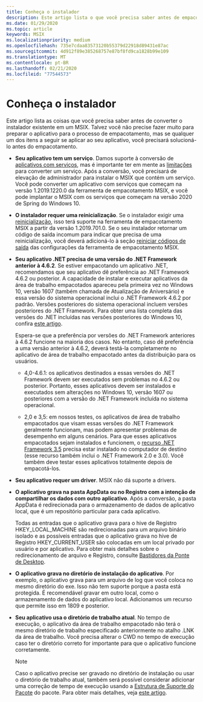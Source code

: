 ```yaml
---
title: Conheça o instalador
description: Este artigo lista o que você precisa saber antes de empacotar o aplicativo da área de trabalho. Talvez não seja necessário fazer muito para preparar o aplicativo para o processo de empacotamento.
ms.date: 01/29/2020
ms.topic: article
keywords: MSIX
ms.localizationpriority: medium
ms.openlocfilehash: 735e7cdaa83573120b55379d22918d89431e87ac
ms.sourcegitcommit: 4d912f89e385268757e87bf8fd9ca1828b99e109
ms.translationtype: MT
ms.contentlocale: pt-BR
ms.lasthandoff: 02/21/2020
ms.locfileid: "77544573"
---
```

# <a name="know-your-installer"></a>Conheça o instalador

Este artigo lista as coisas que você precisa saber antes de converter o instalador existente em um MSIX. Talvez você não precise fazer muito para preparar o aplicativo para o processo de empacotamento, mas se qualquer um dos itens a seguir se aplicar ao seu aplicativo, você precisará solucioná-lo antes do empacotamento.

+ __Seu aplicativo tem um serviço__. Damos suporte à conversão de [aplicativos com serviços](convert-an-installer-with-services.md), mas é importante ter em mente as [limitações](convert-an-installer-with-services.md#known-limitations) para converter um serviço. Após a conversão, você precisará de elevação de administrador para instalar o MSIX que contém um serviço. Você pode converter um aplicativo com serviços que começam na versão 1.2019.1220.0 da ferramenta de empacotamento MSIX, e você pode implantar o MSIX com os serviços que começam na versão 2020 de Spring do Windows 10.

+ __O instalador requer uma reinicialização__. Se o instalador exigir uma [reinicialização](support-restart.md), isso terá suporte na ferramenta de empacotamento MSIX a partir da versão 1.2019.701.0. Se o seu instalador retornar um código de saída incomum para indicar que precisa de uma reinicialização, você deverá adicioná-lo à seção [reiniciar códigos de saída](tool-best-practices.md#other-settings) das configurações da ferramenta de empacotamento MSIX. 

+ __Seu aplicativo .NET precisa de uma versão do .NET Framework anterior à 4.6.2__. Se estiver empacotando um aplicativo .NET, recomendamos que seu aplicativo dê preferência ao .NET Framework 4.6.2 ou posterior. A capacidade de instalar e executar aplicativos da área de trabalho empacotados apareceu pela primeira vez no Windows 10, versão 1607 (também chamada de Atualização de Aniversário) e essa versão do sistema operacional inclui o .NET Framework 4.6.2 por padrão. Versões posteriores do sistema operacional incluem versões posteriores do .NET Framework. Para obter uma lista completa das versões do .NET incluídas nas versões posteriores do Windows 10, confira [este artigo](https://docs.microsoft.com/dotnet/framework/migration-guide/versions-and-dependencies).

  Espera-se que a preferência por versões do .NET Framework anteriores à 4.6.2 funcione na maioria dos casos. No entanto, caso dê preferência a uma versão anterior à 4.6.2, deverá testá-la completamente no aplicativo de área de trabalho empacotado antes da distribuição para os usuários.

  + 4,0-4.6.1: os aplicativos destinados a essas versões do .NET Framework devem ser executados sem problemas no 4.6.2 ou posterior. Portanto, esses aplicativos devem ser instalados e executados sem alterações no Windows 10, versão 1607 ou posteriores com a versão do .NET Framework incluída no sistema operacional.

  + 2,0 e 3,5: em nossos testes, os aplicativos de área de trabalho empacotados que visam essas versões do .NET Framework geralmente funcionam, mas podem apresentar problemas de desempenho em alguns cenários. Para que esses aplicativos empacotados sejam instalados e funcionem, o [recurso .NET Framework 3.5](https://docs.microsoft.com/dotnet/framework/install/dotnet-35-windows-10) precisa estar instalado no computador de destino (esse recurso também inclui o .NET Framework 2.0 e 3.0). Você também deve testar esses aplicativos totalmente depois de empacotá-los.

+ __Seu aplicativo requer um driver__. MSIX não dá suporte a drivers. 

+ __O aplicativo grava na pasta AppData ou no Registro com a intenção de compartilhar os dados com outro aplicativo__. Após a conversão, a pasta AppData é redirecionada para o armazenamento de dados de aplicativo local, que é um repositório particular para cada aplicativo.

  Todas as entradas que o aplicativo grava para o hive de Registro HKEY_LOCAL_MACHINE são redirecionadas para um arquivo binário isolado e as possíveis entradas que o aplicativo grava no hive de Registro HKEY_CURRENT_USER são colocadas em um local privado por usuário e por aplicativo. Para obter mais detalhes sobre o redirecionamento de arquivo e Registro, consulte [Bastidores da Ponte de Desktop](../desktop/desktop-to-uwp-behind-the-scenes.md). 

 + __O aplicativo grava no diretório de instalação do aplicativo__. Por exemplo, o aplicativo grava para um arquivo de log que você coloca no mesmo diretório do exe. Isso não tem suporte porque a pasta está protegida. É recomendável gravar em outro local, como o armazenamento de dados do aplicativo local. Adicionamos um recurso que permite isso em 1809 e posterior.

+ __Seu aplicativo usa o diretório de trabalho atual__. No tempo de execução, o aplicativo da área de trabalho empacotado não terá o mesmo diretório de trabalho especificado anteriormente no atalho .LNK da área de trabalho. Você precisa alterar o CWD no tempo de execução caso ter o diretório correto for importante para que o aplicativo funcione corretamente.

  > [!NOTE]
  > Caso o aplicativo precise ser gravado no diretório de instalação ou usar o diretório de trabalho atual, também será possível considerar adicionar uma correção de tempo de execução usando a [Estrutura de Suporte do Pacote](https://github.com/microsoft/MSIX-PackageSupportFramework) do pacote. Para obter mais detalhes, veja [este artigo](../psf/package-support-framework.md).  